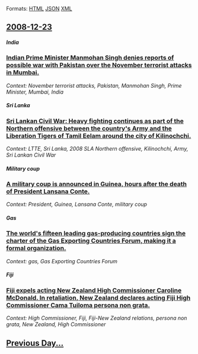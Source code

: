 
Formats: [HTML](2008/12/23/index.html)  [JSON](2008/12/23/index.json)  [XML](2008/12/23/index.xml)  

## [2008-12-23](/news/2008/12/23/index.md)

##### India
### [ Indian Prime Minister Manmohan Singh denies reports of possible war with Pakistan over the November terrorist attacks in Mumbai. ](/news/2008/12/23/indian-prime-minister-manmohan-singh-denies-reports-of-possible-war-with-pakistan-over-the-november-terrorist-attacks-in-mumbai.md)
_Context: November terrorist attacks, Pakistan, Manmohan Singh, Prime Minister, Mumbai, India_

##### Sri Lanka
### [ Sri Lankan Civil War: Heavy fighting continues as part of the Northern offensive between the country's Army and the Liberation Tigers of Tamil Eelam around the city of Kilinochchi. ](/news/2008/12/23/sri-lankan-civil-war-heavy-fighting-continues-as-part-of-the-northern-offensive-between-the-country-s-army-and-the-liberation-tigers-of-ta.md)
_Context: LTTE, Sri Lanka, 2008 SLA Northern offensive, Kilinochchi, Army, Sri Lankan Civil War_

##### Military coup
### [ A military coup is announced in Guinea, hours after the death of President Lansana Conte. ](/news/2008/12/23/a-military-coup-is-announced-in-guinea-hours-after-the-death-of-president-lansana-conta-c.md)
_Context: President, Guinea, Lansana Conte, military coup_

##### Gas
### [ The world's fifteen leading gas-producing countries sign the charter of the Gas Exporting Countries Forum, making it a formal organization.](/news/2008/12/23/the-world-s-fifteen-leading-gas-producing-countries-sign-the-charter-of-the-gas-exporting-countries-forum-making-it-a-formal-organization.md)
_Context: gas, Gas Exporting Countries Forum_

##### Fiji
### [ Fiji expels acting New Zealand High Commissioner Caroline McDonald. In retaliation, New Zealand declares acting Fiji High Commissioner Cama Tuiloma persona non grata. ](/news/2008/12/23/fiji-expels-acting-new-zealand-high-commissioner-caroline-mcdonald-in-retaliation-new-zealand-declares-acting-fiji-high-commissioner-cama.md)
_Context: High Commissioner, Fiji, Fiji-New Zealand relations, persona non grata, New Zealand, High Commissioner_

## [Previous Day...](/news/2008/12/22/index.md)

